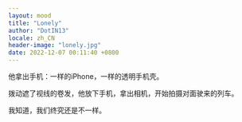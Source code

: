 ```yaml
---
layout: mood
title: "Lonely"
author: "DotIN13"
locale: zh_CN
header-image: "lonely.jpg"
date: 2022-12-07 00:11:40 +0800
---
```


他拿出手机：一样的iPhone，一样的透明手机壳。

拨动遮了视线的卷发，他放下手机，拿出相机，开始拍摄对面驶来的列车。

我知道，我们终究还是不一样。
